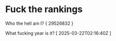 # Fuck the rankings

Who the hell am I?
{ 29526832 }

What fucking year is it?
[ 2025-03-22T02:16:40Z ]
